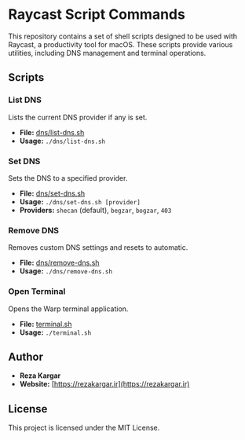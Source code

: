 # Raycast Script Commands

This repository contains a set of shell scripts designed to be used with Raycast, a productivity tool for macOS. These scripts provide various utilities, including DNS management and terminal operations.

## Scripts

### List DNS

Lists the current DNS provider if any is set.

- **File:** [dns/list-dns.sh](dns/list-dns.sh)
- **Usage:** `./dns/list-dns.sh`

### Set DNS

Sets the DNS to a specified provider.

- **File:** [dns/set-dns.sh](dns/set-dns.sh)
- **Usage:** `./dns/set-dns.sh [provider]`
- **Providers:** `shecan` (default), `begzar`, `bogzar`, `403`

### Remove DNS

Removes custom DNS settings and resets to automatic.

- **File:** [dns/remove-dns.sh](dns/remove-dns.sh)
- **Usage:** `./dns/remove-dns.sh`

### Open Terminal

Opens the Warp terminal application.

- **File:** [terminal.sh](terminal.sh)
- **Usage:** `./terminal.sh`

## Author

- **Reza Kargar**
- **Website:** [https://rezakargar.ir](https://rezakargar.ir)

## License

This project is licensed under the MIT License.